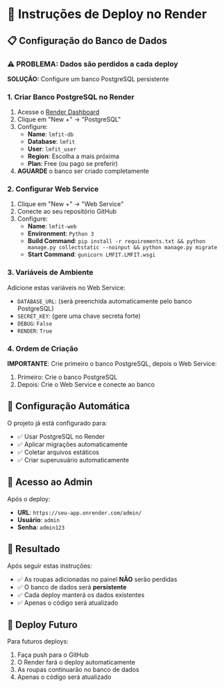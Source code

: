 # 🚀 Instruções de Deploy no Render

## 📋 Configuração do Banco de Dados

### ⚠️ PROBLEMA: Dados são perdidos a cada deploy
**SOLUÇÃO:** Configure um banco PostgreSQL persistente

### 1. Criar Banco PostgreSQL no Render
1. Acesse o [Render Dashboard](https://dashboard.render.com)
2. Clique em "New +" → "PostgreSQL"
3. Configure:
   - **Name**: `lmfit-db`
   - **Database**: `lmfit`
   - **User**: `lmfit_user`
   - **Region**: Escolha a mais próxima
   - **Plan**: Free (ou pago se preferir)
4. **AGUARDE** o banco ser criado completamente

### 2. Configurar Web Service
1. Clique em "New +" → "Web Service"
2. Conecte ao seu repositório GitHub
3. Configure:
   - **Name**: `lmfit-web`
   - **Environment**: `Python 3`
   - **Build Command**: `pip install -r requirements.txt && python manage.py collectstatic --noinput && python manage.py migrate`
   - **Start Command**: `gunicorn LMFIT.LMFIT.wsgi`

### 3. Variáveis de Ambiente
Adicione estas variáveis no Web Service:
- `DATABASE_URL`: (será preenchida automaticamente pelo banco PostgreSQL)
- `SECRET_KEY`: (gere uma chave secreta forte)
- `DEBUG`: `False`
- `RENDER`: `True`

### 4. Ordem de Criação
**IMPORTANTE**: Crie primeiro o banco PostgreSQL, depois o Web Service:
1. Primeiro: Crie o banco PostgreSQL
2. Depois: Crie o Web Service e conecte ao banco

## 🔧 Configuração Automática

O projeto já está configurado para:
- ✅ Usar PostgreSQL no Render
- ✅ Aplicar migrações automaticamente
- ✅ Coletar arquivos estáticos
- ✅ Criar superusuário automaticamente

## 📱 Acesso ao Admin

Após o deploy:
- **URL**: `https://seu-app.onrender.com/admin/`
- **Usuário**: `admin`
- **Senha**: `admin123`

## 🎯 Resultado

Após seguir estas instruções:
- ✅ As roupas adicionadas no painel **NÃO** serão perdidas
- ✅ O banco de dados será **persistente**
- ✅ Cada deploy manterá os dados existentes
- ✅ Apenas o código será atualizado

## 🔄 Deploy Futuro

Para futuros deploys:
1. Faça push para o GitHub
2. O Render fará o deploy automaticamente
3. As roupas continuarão no banco de dados
4. Apenas o código será atualizado
